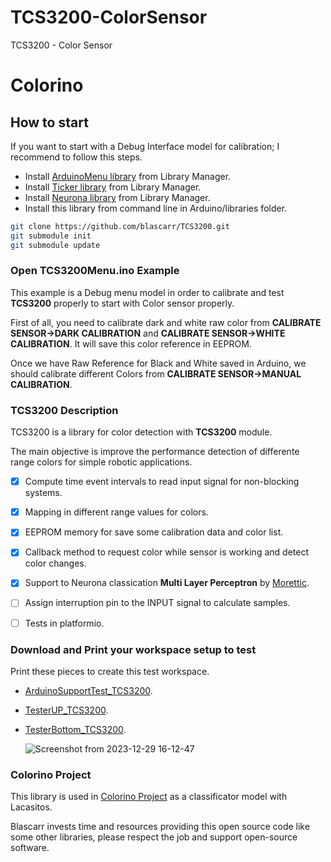 # TCS3200-ColorSensor

TCS3200 - Color Sensor

# Colorino

## How to start

If you want to start with a Debug Interface model for calibration; I recommend to follow this steps.

- Install [ArduinoMenu library](https://github.com/neu-rah/ArduinoMenu) from Library Manager.
- Install [Ticker library](https://github.com/sstaub/Ticker) from Library Manager.
- Install [Neurona library](https://github.com/MorettiCB/Neurona) from Library Manager.
- Install this library from command line in Arduino/libraries folder.

```bash
git clone https://github.com/blascarr/TCS3200.git
git submodule init
git submodule update
```

### Open TCS3200Menu.ino Example

This example is a Debug menu model in order to calibrate and test **TCS3200** properly to start with Color sensor properly.

First of all, you need to calibrate dark and white raw color from **CALIBRATE SENSOR→DARK CALIBRATION** and **CALIBRATE SENSOR→WHITE CALIBRATION**. It will save this color reference in EEPROM.

Once we have Raw Reference for Black and White saved in Arduino, we should calibrate different Colors from **CALIBRATE SENSOR→MANUAL CALIBRATION**.

### **TCS3200 Description**

TCS3200 is a library for color detection with **TCS3200** module.

The main objective is improve the performance detection of differente range colors for simple robotic applications.

- [x] Compute time event intervals to read input signal for non-blocking systems.
- [x] Mapping in different range values for colors.
- [x] EEPROM memory for save some calibration data and color list.
- [x] Callback method to request color while sensor is working and detect color changes.
- [x] Support to Neurona classication **Multi Layer Perceptron** by [Morettic](http://www.moretticb.com/Neurona).
- [ ] Assign interruption pin to the INPUT signal to calculate samples.
- [ ] Tests in platformio.


### Download and Print your workspace setup to test
Print these pieces to create this test workspace.
- [ArduinoSupportTest_TCS3200](STL/TCS3200_ArduinoSupportTest.stl).
- [TesterUP_TCS3200](STL/TesterUP_TCS3200.stl).
- [TesterBottom_TCS3200](TesterBottom_TCS3200.stl).

  ![Screenshot from 2023-12-29 16-12-47](https://github.com/blascarr/TCS3200/assets/6161706/df43a128-c655-49dd-a9b0-6599bd008005)


### **Colorino Project**
This library is used in  [Colorino Project](https://github.com/blascarr/Colorino) as a classificator model with Lacasitos.

Blascarr invests time and resources providing this open source code like some other libraries, please
respect the job and support open-source software.
